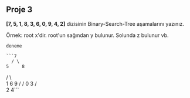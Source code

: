 ## Proje 3
**[7, 5, 1, 8, 3, 6, 0, 9, 4, 2]** dizisinin Binary-Search-Tree aşamalarını yazınız.

Örnek: root x'dir. root'un sağından y bulunur. Solunda z bulunur vb.

```deneme```

    ```7
      / \
    5     8 
   /   \    \
  1     6    9
 /     /
0     3
     /  \
    2     4```
